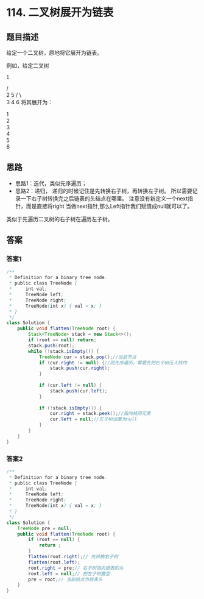 # 114. 二叉树展开为链表
[](https://leetcode-cn.com/problems/flatten-binary-tree-to-linked-list/)

## 题目描述

给定一个二叉树，原地将它展开为链表。

例如，给定二叉树

    1
   / \
  2   5
 / \   \
3   4   6
将其展开为：

1
 \
  2
   \
    3
     \
      4
       \
        5
         \
          6
          
          
## 思路
- 思路1：迭代，类似先序遍历；
- 思路2：递归，
递归的时候记住是先转换右子树，再转换左子树。 所以需要记录一下右子树转换完之后链表的头结点在哪里。
注意没有新定义一个next指针，而是直接将right 当做next指针,那么Left指针我们赋值成null就可以了。

类似于先遍历二叉树的右子树在遍历左子树。

## 答案

### 答案1
```java
/**
 * Definition for a binary tree node.
 * public class TreeNode {
 *     int val;
 *     TreeNode left;
 *     TreeNode right;
 *     TreeNode(int x) { val = x; }
 * }
 */
class Solution {
    public void flatten(TreeNode root) {
        Stack<TreeNode> stack = new Stack<>();
        if (root == null) return;
        stack.push(root);
        while (!stack.isEmpty()) {
            TreeNode cur = stack.pop();//当前节点
            if (cur.right != null) {//同先序遍历，需要先把右子树压入栈内
                stack.push(cur.right);
            }
            
            if (cur.left != null) {
                stack.push(cur.left);
            }
            
            if (!stack.isEmpty()) {
                cur.right = stack.peek();//指向栈顶元素
                cur.left = null;//左子树设置为null
            }
        }
    }
}
```

### 答案2
```java
/**
 * Definition for a binary tree node.
 * public class TreeNode {
 *     int val;
 *     TreeNode left;
 *     TreeNode right;
 *     TreeNode(int x) { val = x; }
 * }
 */
class Solution {
    TreeNode pre = null;
    public void flatten(TreeNode root) {
        if (root == null) {
            return ;
        }
        flatten(root.right);// 先转换右子树
        flatten(root.left);
        root.right = pre;// 右子树指向链表的头
        root.left = null;// 把左子树置空
        pre = root;// 当前结点为链表头
    }
}
```





